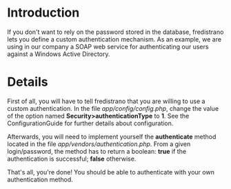 # Introduction #

If you don't want to rely on the password stored in the database, fredistrano lets you define a custom authentication mechanism. As an example, we are using in our company a SOAP web service for authenticating our users against a Windows Active Directory.

# Details #

First of all, you will have to tell fredistrano that you are willing to use a custom authentication. In the file _app/config/config.php_, change the value of the option named **Security>authenticationType** to **1**. See the ConfigurationGuide for further details about configuration.

Afterwards, you will need to implement yourself the **authenticate** method located in the file _app/vendors/authentication.php_. From a given login/password, the method has to return a boolean: **true** if the authentication is successful; **false** otherwise.

That's all, you're done! You should be able to authenticate with your own authentication method.